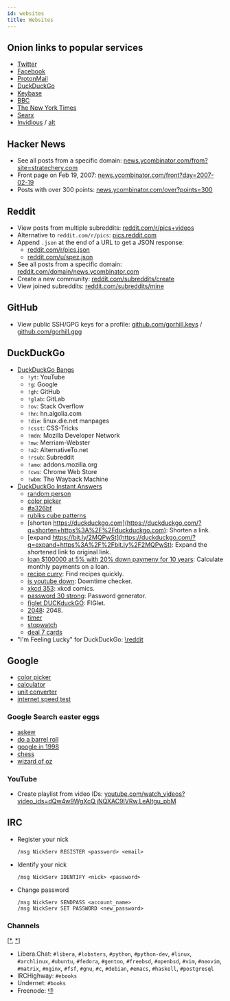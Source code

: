 ```yaml
---
id: websites
title: Websites
---
```


## Onion links to popular services

- [Twitter](https://twitter3e4tixl4xyajtrzo62zg5vztmjuricljdp2c5kshju4avyoid.onion)
- [Facebook](https://facebookcorewwwi.onion/)
- [ProtonMail](https://protonirockerxow.onion/)
- [DuckDuckGo](https://3g2upl4pq6kufc4m.onion/)
- [Keybase](http://keybase5wmilwokqirssclfnsqrjdsi7jdir5wy7y7iu3tanwmtp6oid.onion/)
- [BBC](https://www.bbcnewsv2vjtpsuy.onion/)
- [The New York Times](https://www.nytimes3xbfgragh.onion/)
- [Searx](http://searxspbitokayvkhzhsnljde7rqmn7rvoga6e4waeub3h7ug3nghoad.onion/)
- [Invidious](http://kgg2m7yk5aybusll.onion/) / [alt](http://axqzx4s6s54s32yentfqojs3x5i7faxza6xo3ehd4bzzsg2ii4fv2iid.onion/)

## Hacker News

- See all posts from a specific domain: [news.ycombinator.com/from?site=stratechery.com](https://news.ycombinator.com/from?site=stratechery.com)
- Front page on Feb 19, 2007: [news.ycombinator.com/front?day=2007-02-19](https://news.ycombinator.com/front?day=2007-02-19)
- Posts with over 300 points: [news.ycombinator.com/over?points=300](https://news.ycombinator.com/over?points=300)

## Reddit

- View posts from multiple subreddits: [reddit.com/r/pics+videos](https://reddit.com/r/pics+videos/)
- Alternative to `reddit.com/r/pics`: [pics.reddit.com](https://pics.reddit.com)
- Append `.json` at the end of a URL to get a JSON response:
  - [reddit.com/r/pics.json](https://reddit.com/r/pics.json)
  - [reddit.com/u/spez.json](https://www.reddit.com/u/spez.json)
- See all posts from a specific domain: [reddit.com/domain/news.ycombinator.com](https://www.reddit.com/domain/news.ycombinator.com)
- Create a new community: [reddit.com/subreddits/create](https://www.reddit.com/subreddits/create)
- View joined subreddits: [reddit.com/subreddits/mine](https://www.reddit.com/subreddits/mine)

## GitHub

- View public SSH/GPG keys for a profile: [github.com/gorhill.keys](https://github.com/gorhill.keys) / [github.com/gorhill.gpg](https://github.com/gorhill.gpg)

## DuckDuckGo

- [DuckDuckGo Bangs](https://duckduckgo.com/bang)
  - `!yt`: YouTube
  - `!g`: Google
  - `!gh`: GitHub
  - `!glab`: GitLab
  - `!ov`: Stack Overflow
  - `!hn`: hn.algolia.com
  - `!die`: linux.die.net manpages
  - `!csst`: CSS-Tricks
  - `!mdn`: Mozilla Developer Network
  - `!mw`: Merriam-Webster
  - `!a2`: AlternativeTo.net
  - `!rsub`: Subreddit
  - `!amo`: addons.mozilla.org
  - `!cws`: Chrome Web Store
  - `!wbm`: The Wayback Machine
- [DuckDuckGo Instant Answers](https://duck.co/ia)
  - [random person](https://duckduckgo.com/?q=random+person+name+generator)
  - [color picker](https://duckduckgo.com/?q=color+picker)
  - [#a326bf](https://duckduckgo.com/?q=%23a326bf)
  - [rubiks cube patterns](https://duckduckgo.com/?q=rubiks+cube+patterns)
  - [shorten https://duckduckgo.com](https://duckduckgo.com/?q=shorten+https%3A%2F%2Fduckduckgo.com): Shorten a link.
  - [expand https://bit.ly/2MQPwSt](https://duckduckgo.com/?q=expand+https%3A%2F%2Fbit.ly%2F2MQPwSt): Expand the shortened link to original link.
  - [loan \$100000 at 5% with 20% down paymeny for 10 years](https://duckduckgo.com/?q=loan+%24100000+at+5%25+with+20%25+down+paymeny+for+10+years): Calculate monthly payments on a loan.
  - [recipe curry](https://duckduckgo.com/?q=recipe+curry): Find recipes quickly.
  - [is youtube down](https://duckduckgo.com/?q=is+youtube+down): Downtime checker.
  - [xkcd 353](https://duckduckgo.com/?q=xkcd+353): xkcd comics.
  - [password 30 strong](https://duckduckgo.com/?q=password+30+strong): Password generator.
  - [figlet DUCKduckGO](https://duckduckgo.com/?q=figlet+DUCKduckGO): FIGlet.
  - [2048](https://duckduckgo.com/?q=2048): 2048.
  - [timer](https://duckduckgo.com/?q=timer)
  - [stopwatch](https://duckduckgo.com/?q=stopwatch)
  - [deal 7 cards](https://duckduckgo.com/?q=deal+7+cards)
- "I'm Feeling Lucky" for DuckDuckGo: [\reddit](https://duckduckgo.com/?q=\reddit)

## Google

- [color picker](https://www.google.com/search?q=color%20picker)
- [calculator](https://www.google.com/search?q=calculator)
- [unit converter](https://www.google.com/search?q=unit+converter)
- [internet speed test](https://www.google.com/search?q=internet+speed+test)

### Google Search easter eggs

- [askew](https://www.google.com/search?q=askew)
- [do a barrel roll](https://www.google.com/search?q=do+a+barrel+roll)
- [google in 1998](https://www.google.com/search?q=google+in+1998)
- [chess](https://www.google.com/search?q=chess)
- [wizard of oz](https://www.google.com/search?q=wizard+of+oz)

### YouTube

- Create playlist from video IDs: [youtube.com/watch_videos?video_ids=dQw4w9WgXcQ,jNQXAC9IVRw,LeAltgu_pbM](https://www.youtube.com/watch_videos?video_ids=dQw4w9WgXcQ,jNQXAC9IVRw,LeAltgu_pbM)

## IRC

- Register your nick

  ```
  /msg NickServ REGISTER <password> <email>
  ```

- Identify your nick

  ```
  /msg NickServ IDENTIFY <nick> <password>
  ```

- Change password

  ```
  /msg NickServ SENDPASS <account_name>
  /msg NickServ SET PASSWORD <new_password>
  ```

### Channels

[[\*](https://www.python.org/community/), [\*](https://wiki.ubuntu.com/IRC/ChannelList)]

- Libera.Chat: `#libera`, `#lobsters`, `#python`, `#python-dev`, `#linux`, `#archlinux`, `#ubuntu`, `#fedora`, `#gentoo`, `#freebsd`, `#openbsd`, `#vim`, `#neovim`, `#matrix`, `#nginx`, `#fsf`, `#gnu`, `#c`, `#debian`, `#emacs`, `#haskell`, `#postgresql`
- IRCHighway: `#ebooks`
- Undernet: `#books`
- Freenode: [👎](https://hn.algolia.com/?q=freenode)

